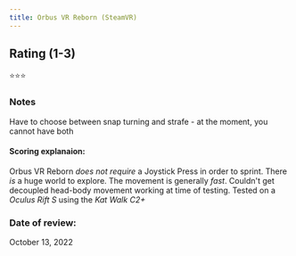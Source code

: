 ```yaml
---
title: Orbus VR Reborn (SteamVR)
---
```


## Rating (1-3) 
⭐⭐⭐

### Notes
Have to choose between snap turning and strafe - at the moment, you cannot have both

#### Scoring explanaion:
Orbus VR Reborn *does not require* a Joystick Press in order to sprint.
There *is* a huge world to explore.
The movement is generally *fast*.
Couldn't get decoupled head-body movement working at time of testing. 
Tested on a *Oculus Rift S* using the *Kat Walk C2+*

### Date of review:
October 13, 2022
<div id=hyvor-talk-view></div>
<script type=text/javascript>
    var HYVOR_TALK_WEBSITE = 7943;
    var HYVOR_TALK_CONFIG = {
        url: false,
        id: false
    };
</script>
<script async type=text/javascript src=//talk.hyvor.com/web-api/embed.js></script>
